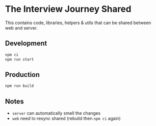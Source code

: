 # The Interview Journey Shared

This contains code, libraries, helpers & utils that can be shared between web and server.

## Development

```bash
npm ci
npm run start
```

## Production

```bash
npm run build
```

## Notes

- `server` can automatically smell the changes
- `web` need to resync shared (rebuild then `npm ci` again)
